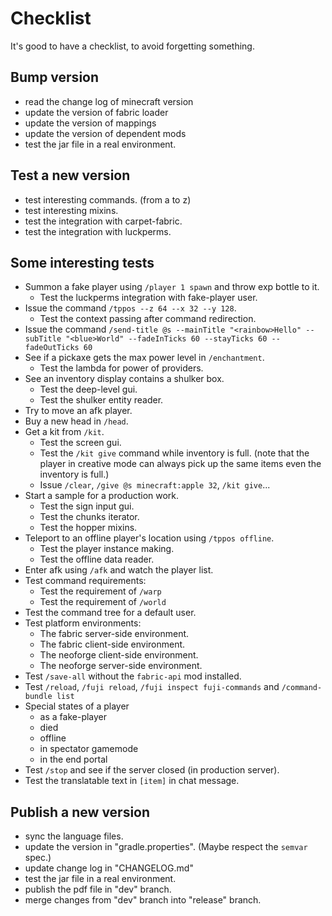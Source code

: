 # Checklist

It's good to have a checklist, to avoid forgetting something.

## Bump version

- read the change log of minecraft version
- update the version of fabric loader
- update the version of mappings
- update the version of dependent mods
- test the jar file in a real environment.

## Test a new version

- test interesting commands. (from a to z)
- test interesting mixins.
- test the integration with carpet-fabric.
- test the integration with luckperms.

## Some interesting tests

- Summon a fake player using `/player 1 spawn` and throw exp bottle to it.
    - Test the luckperms integration with fake-player user.
- Issue the command `/tppos --z 64 --x 32 --y 128`.
    - Test the context passing after command redirection.
- Issue the command `/send-title @s --mainTitle "<rainbow>Hello" --subTitle "<blue>World"
--fadeInTicks 60 --stayTicks 60 --fadeOutTicks 60`
- See if a pickaxe gets the max power level in `/enchantment`.
    - Test the lambda for power of providers.
- See an inventory display contains a shulker box.
    - Test the deep-level gui.
    - Test the shulker entity reader.
- Try to move an afk player.
- Buy a new head in `/head`.
- Get a kit from `/kit`.
    - Test the screen gui.
    - Test the `/kit give` command while inventory is full. (note that the player in creative mode can always pick up the same items even the inventory is full.)
    - Issue `/clear`, `/give @s minecraft:apple 32`, `/kit give`...
- Start a sample for a production work.
    - Test the sign input gui.
    - Test the chunks iterator.
    - Test the hopper mixins.
- Teleport to an offline player's location using `/tppos offline`.
    - Test the player instance making.
    - Test the offline data reader.
- Enter afk using `/afk` and watch the player list.
- Test command requirements:
    - Test the requirement of `/warp`
    - Test the requirement of `/world`
- Test the command tree for a default user.
- Test platform environments:
    - The fabric server-side environment.
    - The fabric client-side environment.
    - The neoforge client-side environment.
    - The neoforge server-side environment.
- Test `/save-all` without the `fabric-api` mod installed.
- Test `/reload`, `/fuji reload`, `/fuji inspect fuji-commands` and `/command-bundle list`
- Special states of a player
    - as a fake-player
    - died
    - offline
    - in spectator gamemode
    - in the end portal
- Test `/stop` and see if the server closed (in production server).
- Test the translatable text in `[item]` in chat message.

## Publish a new version

- sync the language files.
- update the version in "gradle.properties". (Maybe respect the `semvar` spec.)
- update change log in "CHANGELOG.md"
- test the jar file in a real environment.
- publish the pdf file in "dev" branch.
- merge changes from "dev" branch into "release" branch.

